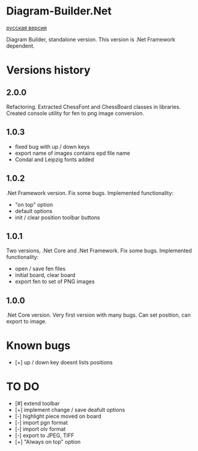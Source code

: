 # Diagram-Builder.Net

[русская версия](README.RU.md)

Diagram Builder, standalone version. This version is .Net Framework dependent.

# Versions history
## 2.0.0
Refactoring. Extracted ChessFont and ChessBoard classes in libraries. Created console utility for fen to png image conversion.

## 1.0.3
 - fixed bug with up / down keys
 - export name of images contains epd file name
 - Condal and Leipzig fonts added

## 1.0.2
.Net Framework version. Fix some bugs. Implemented functionality:
 - "on top" option
 - default options
 - init / clear position toolbar buttons

## 1.0.1
Two versions, .Net Core and .Net Framework. Fix some bugs. Implemented functionality:
 - open / save fen files
 - initial board, clear board
 - export fen to set of PNG images

## 1.0.0
.Net Core version. Very first version with many bugs. Can set position, can export to image.

# Known bugs
 - [+] up / down key doesnt lists positions
 
# TO DO
 - [#] extend toolbar
 - [+] implement change / save deafult options
 - [-] highlight piece moved on board
 - [-] import pgn format
 - [-] import olv format
 - [-] export to JPEG, TIFF
 - [+] "Always on top" option
